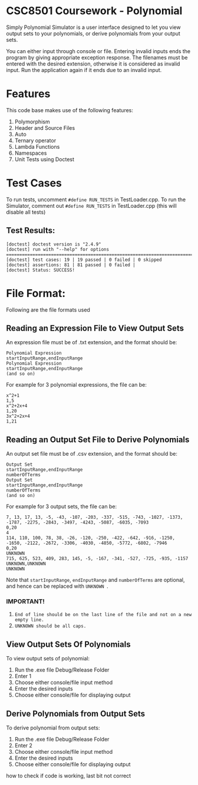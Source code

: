 # CSC8501 Coursework - Polynomial
Simply Polynomial Simulator is a user interface designed to let you view output sets to your polynomials, or derive polynomials from your output sets.

You can either input through console or file. Entering invalid inputs ends the program by giving appropriate exception response. The filenames must be entered with the desired extension, otherwise it is considered as invalid input. Run the application again if it ends due to an invalid input.

# Features
This code base makes use of the following features:
1. Polymorphism
2. Header and Source Files
3. Auto
4. Ternary operator
5. Lambda Functions
6. Namespaces
7. Unit Tests using Doctest

# Test Cases
To run tests, uncomment `#define RUN_TESTS` in TestLoader.cpp.
To run the Simulator, comment out `#define RUN_TESTS` in TestLoader.cpp (this will disable all tests)

## Test Results:
```
[doctest] doctest version is "2.4.9"
[doctest] run with "--help" for options
===============================================================================
[doctest] test cases: 19 | 19 passed | 0 failed | 0 skipped
[doctest] assertions: 81 | 81 passed | 0 failed |
[doctest] Status: SUCCESS!
```

# File Format:
Following are the file formats used

## Reading an Expression File to View Output Sets
An expression file must be of .txt extension, and the format should be:
```
Polynomial Expression
startInputRange,endInputRange
Polynomial Expression
startInputRange,endInputRange
(and so on)
```
For example for 3 polynomial expressions, the file can be:
```
x^2+1
1,5
x^2+2x+4
1,20
3x^2+2x+4
1,21
```

## Reading an Output Set File to Derive Polynomials
An output set file must be of .csv extension, and the format should be:
```
Output Set
startInputRange,endInputRange
numberOfTerms
Output Set
startInputRange,endInputRange
numberOfTerms
(and so on)
```
For example for 3 output sets, the file can be:
```
7, 13, 17, 13, -5, -43, -107, -203, -337, -515, -743, -1027, -1373, -1787, -2275, -2843, -3497, -4243, -5087, -6035, -7093
0,20
4
114, 110, 100, 78, 38, -26, -120, -250, -422, -642, -916, -1250, -1650, -2122, -2672, -3306, -4030, -4850, -5772, -6802, -7946
0,20
UNKNOWN
715, 625, 523, 409, 283, 145, -5, -167, -341, -527, -725, -935, -1157
UNKNOWN,UNKNOWN
UNKNOWN
```
Note that `startInputRange`, `endInputRange` and `numberOfTerms` are optional, and hence can be replaced with `UNKNOWN `.

### IMPORTANT! 
1. `End of line should be on the last line of the file and not on a new empty line.`
2. `UNKNOWN should be all caps.`

## View Output Sets Of Polynomials
To view output sets of polynomial:
1. Run the .exe file Debug/Release Folder
2. Enter 1
3. Choose either console/file input method
4. Enter the desired inputs
5. Choose either console/file for displaying output

## Derive Polynomials from Output Sets
To derive polynomial from output sets:
1. Run the .exe file Debug/Release Folder
2. Enter 2
3. Choose either console/file input method
4. Enter the desired inputs
5. Choose either console/file for displaying output


how to check if code is working, last bit not correct
